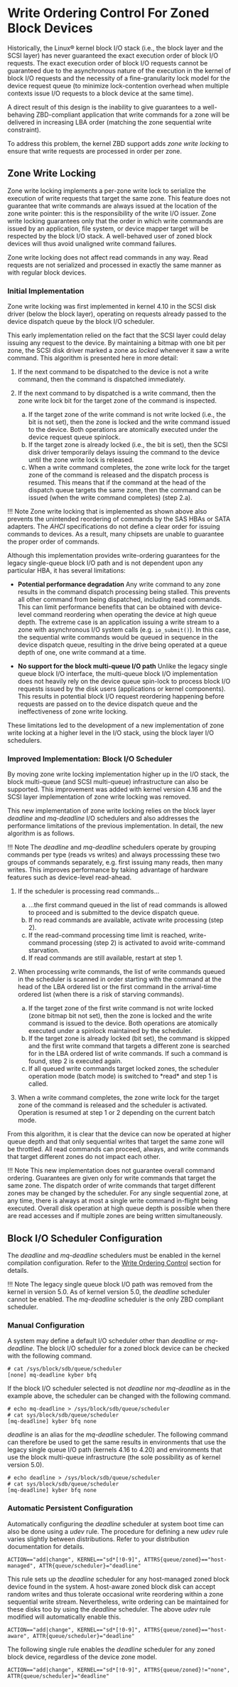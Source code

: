 # Write Ordering Control For Zoned Block Devices

Historically, the Linux&reg; kernel block I/O stack (i.e., the block layer and
the SCSI layer) has never guaranteed the exact execution order of block I/O
requests. The exact execution order of block I/O requests cannot be guaranteed
due to the asynchronous nature of the execution in the kernel of block I/O
requests and the necessity of a fine-granularity lock model for the device
request queue (to minimize lock-contention overhead when multiple contexts 
issue I/O requests to a block device at the same time).

A direct result of this design is the inability to give guarantees to a well-
behaving ZBD-compliant application that write commands for a zone will be
delivered in increasing LBA order (matching the zone sequential write
constraint).

To address this problem, the kernel ZBD support adds *zone write locking* to
ensure that write requests are processed in order per zone.

## Zone Write Locking

Zone write locking implements a per-zone write lock to serialize the execution
of write requests that target the same zone. This feature does not guarantee
that write commands are always issued at the location of the zone write
pointer: this is the responsibility of the write I/O issuer. Zone write
locking guarantees only that the order in which write commands are issued
by an application, file system, or device mapper target will be respected by
the block I/O stack. A well-behaved user of zoned block devices will thus
avoid unaligned write command failures.

Zone write locking does not affect read commands in any way. Read requests are
not serialized and processed in exactly the same manner as with regular block
devices.

### Initial Implementation

Zone write locking was first implemented in kernel 4.10 in the SCSI disk
driver (below the block layer), operating on requests already passed to the
device dispatch queue by the block I/O scheduler.

This early implementation relied on the fact that the SCSI layer could delay
issuing any request to the device. By maintaining a bitmap with one bit per
zone, the SCSI disk driver marked a zone as *locked* whenever it saw a write
command. This algorithm is presented here in more detail:

1.  If the next command to be dispatched to the device is not a write command,
    then the command is dispatched immediately.

2.  If the next command to by dispatched is a write command, then the zone
    write lock bit for the target zone of the command is inspected.

    <ol type="a">
    <li>
	If the target zone of the write command is not write locked (i.e., the
	bit is not set), then the zone is locked and the write command issued
	to the device.  Both operations are atomically executed under the
	device request queue spinlock.
    </li>
    <li>
	If the target zone is already locked (i.e., the bit is set), then the
	SCSI disk driver temporarily delays issuing the command to the device
	until the zone write lock is released.
    </li>
    <li>
	When a write command completes, the zone write lock for the target zone
	of the command is released and the dispatch process is resumed. This
	means that if the command at the head of the dispatch queue targets the
	same zone, then the command can be issued (when the write command
	completes) (step 2.a).
    </li>
    </ol>

!!! Note
    Zone write locking that is implemented as shown above also prevents the
    unintended reordering of commands by the SAS HBAs or SATA adapters. The
    *AHCI* specifications do not define a clear order for issuing commands to
    devices. As a result, many chipsets are unable to guarantee the proper
    order of commands.

Although this implementation provides write-ordering guarantees for the legacy
single-queue block I/O path and is not dependent upon any particular HBA, it
has several limitations:

* **Potential performance degradation** Any write command to any zone results
  in the command dispatch processing being stalled. This prevents all other
  command from being dispatched, including read commands. This can limit
  performance benefits that can be obtained with device-level command
  reordering when operating the device at high queue depth. The extreme case is
  an application issuing a write stream to a zone with asynchronous I/O system
  calls (e.g. `io_submit()`). In this case, the sequential write commands
  would be queued in sequence in the device dispatch queue, resulting in the
  drive being operated at a queue depth of one, one write command at a time.

* **No support for the block multi-queue I/O path** Unlike the legacy single
  queue block I/O interface, the multi-queue block I/O implementation does not
  heavily rely on the device queue spin-lock to process block I/O requests
  issued by the disk users (applications or kernel components). This results in
  potential block I/O request reordering happening before requests are passed
  on to the device dispatch queue and the ineffectiveness of zone write
  locking.

These limitations led to the development of a new implementation of zone write
locking at a higher level in the I/O stack, using the block layer I/O
schedulers.

### Improved Implementation: Block I/O Scheduler

By moving zone write locking implementation higher up in the I/O stack, the
block multi-queue (and SCSI multi-queue) infrastructure can also be supported.
This improvement was added with kernel version 4.16 and the SCSI layer
implementation of zone write locking was removed.

This new implementation of zone write locking relies on the block layer
*deadline* and *mq-deadline* I/O schedulers and also addresses the performance
limitations of the previous implementation. In detail, the new algorithm is as
follows.

!!! Note
    The *deadline* and *mq-deadline* schedulers operate by grouping commands
    per type (reads vs writes) and always processsing these two groups of
    commands separately, e.g. first issuing many reads, then many writes. This
    improves performance by taking advantage of hardware features such as
    device-level read-ahead.

1.  If the scheduler is processing read commands...

    <ol type="a">
    <li>
	...the first command queued in the list of read commands is allowed to
        proceed and is submitted to the device dispatch queue.
    </li>
    <li>
	If no read commands are available, activate write processing (step 2).
    </li>
    <li>
	If the read-command processing time limit is reached, write-command
	processing (step 2) is activated to avoid write-command starvation.
    </li>
    <li>
	If read commands are still available, restart at step 1.
    </li>
    </ol>

2.  When processing write commands, the list of write commands queued in the
    scheduler is scanned in order starting with the command at the head of the
    LBA ordered list or the first command in the arrival-time ordered list (when
    there is a risk of starving commands).

    <ol type="a">
    <li>
	If the target zone of the first write command is not write locked (zone
	bitmap bit not set), then the zone is locked and the write command is
	issued to the device. Both operations are atomically executed under a
	spinlock maintained by the scheduler.
    </li>
    <li>
	If the target zone is already locked (bit set), the command is skipped
	and the first write command that targets a different zone is searched
	for in the LBA ordered list of write commands. If such a command is
	found, step 2 is executed again.
    </li>
    <li>
	If all queued write commands target locked zones, the scheduler
	operation mode (batch mode) is switched to *read* and step 1 is called.
    </li>
    </ol>

3.  When a write command completes, the zone write lock for the target zone of
    the command is released and the scheduler is activated. Operation is 
    resumed at step 1 or 2 depending on the current batch mode.

From this algorithm, it is clear that the device can now be operated at higher
queue depth and that only sequential writes that target the same zone will be
throttled. All read commands can proceed, always, and write commands that
target different zones do not impact each other.

!!! Note
    This new implementation does not guarantee overall command ordering.
    Guarantees are given only for write commands that target the same zone.
    The dispatch order of write commands that target different zones may be
    changed by the scheduler. For any single sequential zone, at any time,
    there is always at most a single write command in-flight being
    executed. Overall disk operation at high queue depth is possible 
    when there are read accesses and if multiple zones are being written
    simultaneously.

## Block I/O Scheduler Configuration

The *deadline* and *mq-deadline* schedulers must be enabled in the kernel
compilation configuration. Refer to the
[Write Ordering Control](config.md#write-ordering-control) section for details.

!!! Note
    The legacy single queue block I/O path was removed from the kernel in 
    version 5.0. As of kernel version 5.0, the *deadline* scheduler cannot be
    enabled. The *mq-deadline* scheduler is the only ZBD compliant scheduler.

### Manual Configuration

A system may define a default I/O scheduler other than *deadline* or
*mq-deadline*. The block I/O scheduler for a zoned block device can be checked
with the following command.

```plaintext
# cat /sys/block/sdb/queue/scheduler
[none] mq-deadline kyber bfq
```

If the block I/O scheduler selected is not *deadline* nor *mq-deadline* as in
the example above, the scheduler can be changed with the following command.

```plaintext
# echo mq-deadline > /sys/block/sdb/queue/scheduler
# cat sys/block/sdb/queue/scheduler
[mq-deadline] kyber bfq none
```

*deadline* is an alias for the *mq-deadline* scheduler. The following command
can therefore be used to get the same results in environments that use the
legacy single queue I/O path (kernels 4.16 to 4.20) and environments that use
the block multi-queue infrastructure (the sole possibility as of kernel
version 5.0).

```plaintext
# echo deadline > /sys/block/sdb/queue/scheduler
# cat sys/block/sdb/queue/scheduler
[mq-deadline] kyber bfq none
```

### Automatic Persistent Configuration

Automatically configuring the *deadline* scheduler at system boot time can
also be done using a *udev* rule. The procedure for defining a new *udev* rule
varies slightly between distributions. Refer to your distribution
documentation for details.

``` plaintext
ACTION=="add|change", KERNEL=="sd*[!0-9]", ATTRS{queue/zoned}=="host-managed", ATTR{queue/scheduler}="deadline"
```

This rule sets up the *deadline* scheduler for any host-managed zoned block
device found in the system. A host-aware zoned block disk can accept random
writes and thus tolerate occasional write reordering within a zone sequential
write stream. Nevertheless, write ordering can be maintained for these disks too
by using the *deadline* scheduler. The above *udev* rule modified will
automatically enable this.

``` plaintext
ACTION=="add|change", KERNEL=="sd*[!0-9]", ATTRS{queue/zoned}=="host-aware", ATTR{queue/scheduler}="deadline"
```

The following single rule enables the *deadline* scheduler for any zoned
block device, regardless of the device zone model.

```plaintext
ACTION=="add|change", KERNEL=="sd*[!0-9]", ATTRS{queue/zoned}!="none", ATTR{queue/scheduler}="deadline"
```

